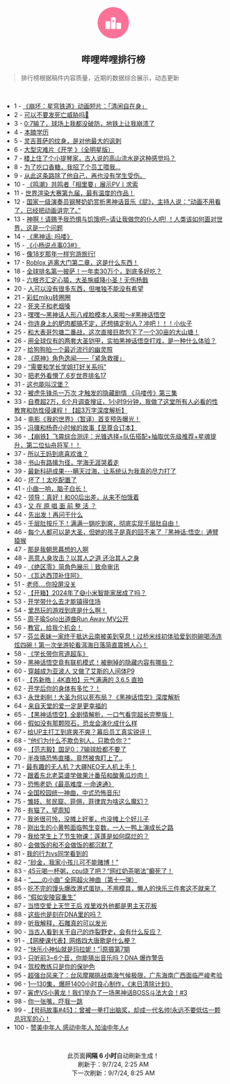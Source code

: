 <div align="center">
    <img src="./assets/icon_rank.png" alt="logo" />
    <h2>哔哩哔哩排行榜</h>
</div>

> 排行榜根据稿件内容质量，近期的数据综合展示，动态更新

<br />

<ul><li><span>1 - <a href=https://www.bilibili.com/BV1WvpTekEPQ>《崩坏：星穹铁道》动画短片：「清闲自在身」</a></span></li><li><span>2 - <a href=https://www.bilibili.com/BV19epKeWEK4>可以不要发死亡威胁吗🥲</a></span></li><li><span>3 - <a href=https://www.bilibili.com/BV1AWpGexEXJ>0:7输了，球场上我都没破防，地铁上让我崩溃了</a></span></li><li><span>4 - <a href=https://www.bilibili.com/BV1N4HheGEsM>本瞌学历</a></span></li><li><span>5 - <a href=https://www.bilibili.com/BV1TDpMeHEWn>灵吉菩萨的纹身，是对他最大的讽刺</a></span></li><li><span>6 - <a href=https://www.bilibili.com/BV1FE4m1R7mx>大型灾难片《开学&nbsp;》（全明星版）</a></span></li><li><span>7 - <a href=https://www.bilibili.com/BV1TgHsefEc8>楼上住了个小提琴家，古人说的高山流水是这种感觉吗？</a></span></li><li><span>8 - <a href=https://www.bilibili.com/BV1iWpPepEnk>为了吃口香糖，我招了个员工喂我…</a></span></li><li><span>9 - <a href=https://www.bilibili.com/BV1Zvpce7ESX>从此这条路除了他自己，再也没有学生受伤。</a></span></li><li><span>10 - <a href=https://www.bilibili.com/BV1UMHsecEAJ>《鸣潮》共鸣者「相里要」展示PV丨求索</a></span></li><li><span>11 - <a href=https://www.bilibili.com/BV1gWpueZERx>世界渲染大赛第九届，最有温度的作品！</a></span></li><li><span>12 - <a href=https://www.bilibili.com/BV1F8H4e9EM9>国家一级演奏员钢琴奶奶赏析黑神话音乐《屁》，主持人说：“动画不用看了，已经把动画讲完了。”</a></span></li><li><span>13 - <a href=https://www.bilibili.com/BV1nNp3eUEfX>神啊！请赐予我恐惧与饥饿吧~请让我做您的仆人吧!&nbsp;！人类该如何面对世界，这是一个问题</a></span></li><li><span>14 - <a href=https://www.bilibili.com/BV1TNHaejEP6>《黑神话:&nbsp;吗喽》</a></span></li><li><span>15 - <a href=https://www.bilibili.com/BV1sZpgeWEdP>《小杨说点事03#》</a></span></li><li><span>16 - <a href=https://www.bilibili.com/BV159HWe6EYJ>像18岁那年一样穷游旅行!</a></span></li><li><span>17 - <a href=https://www.bilibili.com/BV1akpgevEUY>Roblox&nbsp;逃离大门第二章，这是什么东西！</a></span></li><li><span>18 - <a href=https://www.bilibili.com/BV1Di421r7rd>全球排名第一披萨！一年卖30万个，到底多好吃？</a></span></li><li><span>19 - <a href=https://www.bilibili.com/BV1o7pweUEHq>六根齐汇定心猿，大圣施威降小圣！无伤杨戬</a></span></li><li><span>20 - <a href=https://www.bilibili.com/BV18bpFeYE7o>人可以没有很多东西，但唯独不能没有希望</a></span></li><li><span>21 - <a href=https://www.bilibili.com/BV1FxHseUEgt>彩虹miku转圈圈</a></span></li><li><span>22 - <a href=https://www.bilibili.com/BV1c4pce9EYz>死夹子和老烟嗓</a></span></li><li><span>23 - <a href=https://www.bilibili.com/BV1XyH4eVErr>嘿嘿～黑神话人形八戒脸模本人来啦～#黑神话悟空</a></span></li><li><span>24 - <a href=https://www.bilibili.com/BV19DHheRETx>你连身上的肥肉都搞不定，还想搞定别人？冲吧！！！小伙子</a></span></li><li><span>25 - <a href=https://www.bilibili.com/BV1sBpFe4E9j>和大表哥包塘二番战，这次直接巨款包下了一个30亩的大山塘！</a></span></li><li><span>26 - <a href=https://www.bilibili.com/BV1ZbHse1EN9>用全球仅有的两套大圣铠甲，实拍黑神话悟空打戏，是一种什么体验？</a></span></li><li><span>27 - <a href=https://www.bilibili.com/BV1fWHpe3E2M>给狗狗拍一个最近流行的幽灵照</a></span></li><li><span>28 - <a href=https://www.bilibili.com/BV1RBpgeTEsF>《原神》角色逸闻——「紧急救援」</a></span></li><li><span>29 - <a href=https://www.bilibili.com/BV1i5p3ekEm1>“需要和学长学姐打好关系吗”</a></span></li><li><span>30 - <a href=https://www.bilibili.com/BV1SfHheJEHU>把老外看懵了,6岁世界排名17</a></span></li><li><span>31 - <a href=https://www.bilibili.com/BV1ohHse5Ezk>这也能叫汉堡？</a></span></li><li><span>32 - <a href=https://www.bilibili.com/BV1G3HhepEET>被虎先锋杀一万次&nbsp;才触发的隐藏剧情&nbsp;《马喽传》第三集</a></span></li><li><span>33 - <a href=https://www.bilibili.com/BV1kEpMeGEps>自费超2万，6个月调查搜证，1小时9分钟，我做了这堂所有人必看的性教育和防性侵课程！【超3万字深度解析】</a></span></li><li><span>34 - <a href=https://www.bilibili.com/BV1bvpweTE1o>电影《我的世界》（暂译）首支预告曝光！</a></span></li><li><span>35 - <a href=https://www.bilibili.com/BV1VcH4eCE18>冯骥和杨奇小时候的故事【至尊合订本】</a></span></li><li><span>36 - <a href=https://www.bilibili.com/BV191HbenEYf>【崩铁】飞霄综合测评：光锥选择+队伍搭配+抽取优先级推荐+星魂提升，第二位仙舟将军！！</a></span></li><li><span>37 - <a href=https://www.bilibili.com/BV1u4421o7zA>所以王妈到底喜欢谁？</a></span></li><li><span>38 - <a href=https://www.bilibili.com/BV1TxpTeUESv>书山有路擒为径，学海无涯哭着走</a></span></li><li><span>39 - <a href=https://www.bilibili.com/BV1vrpce5EHQ>最新科研成果---瞒天过海，让系统认为我真的尽力打了</a></span></li><li><span>40 - <a href=https://www.bilibili.com/BV1UfHheJEfm>坏了！太吃配置了</a></span></li><li><span>41 - <a href=https://www.bilibili.com/BV1NKnZemEK7>小曲一响，脑子白长！</a></span></li><li><span>42 - <a href=https://www.bilibili.com/BV1tepFeFEbT>领导：真好！和00后出差，从来不怕饿着</a></span></li><li><span>43 - <a href=https://www.bilibili.com/BV1hepPe1ESe>又&nbsp;在&nbsp;原&nbsp;唱&nbsp;面&nbsp;前&nbsp;整&nbsp;活&nbsp;？</a></span></li><li><span>44 - <a href=https://www.bilibili.com/BV1dyHhefEQ1>先出发！再问干什么</a></span></li><li><span>45 - <a href=https://www.bilibili.com/BV1B9pFejExg>千层肚按斤下！满满一锅吃到爽，彻底实现千层肚自由！</a></span></li><li><span>46 - <a href=https://www.bilibili.com/BV1P6p3eREGs>每个人都可以是大圣，但她的孩子是真的回不来了『黑神话:悟空』通臂猿猴</a></span></li><li><span>47 - <a href=https://www.bilibili.com/BV1kPpFeSEwL>那是我朝思暮想的人啊</a></span></li><li><span>48 - <a href=https://www.bilibili.com/BV1EdpweXEv2>恶意人身攻击？以其人之道&nbsp;还治其人之身</a></span></li><li><span>49 - <a href=https://www.bilibili.com/BV16U411S7RT>《绝区零》简角色展示｜致命审讯</a></span></li><li><span>50 - <a href=https://www.bilibili.com/BV1UapFehEL9>《瓦达西顶补住阿》</a></span></li><li><span>51 - <a href=https://www.bilibili.com/BV19r421K7ST>老师....你投屏没关</a></span></li><li><span>52 - <a href=https://www.bilibili.com/BV1GdHHehEio>【开箱】2024年了😅小米智能家居成了吗？</a></span></li><li><span>53 - <a href=https://www.bilibili.com/BV1Gr421N7RR>开学带什么去才能镇得住场</a></span></li><li><span>54 - <a href=https://www.bilibili.com/BV1TjpcehEp9>里昂玩的游戏到底是什么啊！</a></span></li><li><span>55 - <a href=https://www.bilibili.com/BV1YzHmeMEDw>周子瑜Solo出道曲Run&nbsp;Away&nbsp;MV公开</a></span></li><li><span>56 - <a href=https://www.bilibili.com/BV1PjHseREgq>教官，给我个机会！</a></span></li><li><span>57 - <a href=https://www.bilibili.com/BV1b1pMe9EH6>芬兰表妹一家终于抵达云南被美到窒息！过桥米线初体验爱到抱碗喝汤连炫四碗！第一次坐游轮看洱海日落简直震撼人心！</a></span></li><li><span>58 - <a href=https://www.bilibili.com/BV14kpweaEwp>《学长带你弯道超车》</a></span></li><li><span>59 - <a href=https://www.bilibili.com/BV1uLHheSE19>黑神话悟空竟有联机模式！被删掉的隐藏内容有哪些？</a></span></li><li><span>60 - <a href=https://www.bilibili.com/BV1vHpFeMEKE>穿越成为亚波人&nbsp;又做了艾斯的人间体P9</a></span></li><li><span>61 - <a href=https://www.bilibili.com/BV1MVpceYE1v>【苏新皓｜4K直拍】元气满满的&nbsp;3.6.5&nbsp;直拍</a></span></li><li><span>62 - <a href=https://www.bilibili.com/BV1ZhHse5EPV>开学后你的身体有多忙？！</a></span></li><li><span>63 - <a href=https://www.bilibili.com/BV1S7HheEE9E>永世剥削！大圣为何以死布局？《黑神话悟空》深度解析</a></span></li><li><span>64 - <a href=https://www.bilibili.com/BV1cPHxeXEcH>来自天堂的爱一定是更幸福的</a></span></li><li><span>65 - <a href=https://www.bilibili.com/BV1dS421Q7mS>【黑神话悟空】全剧情解析，一口气看完超长完整版！</a></span></li><li><span>66 - <a href=https://www.bilibili.com/BV14ipFeZEub>假如没有那颗陨石，恐龙会演化成什么样</a></span></li><li><span>67 - <a href=https://www.bilibili.com/BV1KEpceFEtS>给UP主打工到底爽不爽？幕后员工真实锐评！</a></span></li><li><span>68 - <a href=https://www.bilibili.com/BV1ZnpPesELB>“他们为什么不欺负别人，只欺负你？”</a></span></li><li><span>69 - <a href=https://www.bilibili.com/BV1zhpGeSEWf>【范志毅】国足0：7输球脸都不要了</a></span></li><li><span>70 - <a href=https://www.bilibili.com/BV1pJHseXEkJ>半夜搞恐怖直播，竟然被鬼盯上了..</a></span></li><li><span>71 - <a href=https://www.bilibili.com/BV1JTp3e7Eok>最有趣的无人机？大疆NEO无人机上手！</a></span></li><li><span>72 - <a href=https://www.bilibili.com/BV1ERpweWEYW>跟着东北老菜谱学做果汁番茄和酸黄瓜炒肉！</a></span></li><li><span>73 - <a href=https://www.bilibili.com/BV1yVpMe1END>恐怖老奶《最高难度&nbsp;一命速通》</a></span></li><li><span>74 - <a href=https://www.bilibili.com/BV1kqHWeHEfe>全国校园统一神曲，中式恐怖音乐!</a></span></li><li><span>75 - <a href=https://www.bilibili.com/BV1D2HmeYETb>雏妓、贫民窟、菲佣，菲律宾为啥这么魔幻？</a></span></li><li><span>76 - <a href=https://www.bilibili.com/BV1BGpFe5EMN>有猫了，望周知</a></span></li><li><span>77 - <a href=https://www.bilibili.com/BV1uKHseaEHL>我爸很可怜，没摊上好爹，也没摊上个好儿子</a></span></li><li><span>78 - <a href=https://www.bilibili.com/BV1rU411m7Fd>刚出生的小黄鸭面临鸭生变数，一人一鸭上演成长之路</a></span></li><li><span>79 - <a href=https://www.bilibili.com/BV16upFejEwk>我给学生上了节生物课：莲蓬是如何腐烂的？</a></span></li><li><span>80 - <a href=https://www.bilibili.com/BV1PZHfeREyH>会做饭的和不会做饭的都沉默了</a></span></li><li><span>81 - <a href=https://www.bilibili.com/BV14aHxeYEfV>我的行为vs同学看到的</a></span></li><li><span>82 - <a href=https://www.bilibili.com/BV1XUHbeEETx>“砂金，我家小孩儿可不能赌博！”</a></span></li><li><span>83 - <a href=https://www.bilibili.com/BV11SHpeWEkF>45元喝一杯粥，cpu烧了吧？“网红奶茶喝法”癫死了！</a></span></li><li><span>84 - <a href=https://www.bilibili.com/BV18mpgecE1D>“____の小曲”&nbsp;全网超火神曲（第十一弹）</a></span></li><li><span>85 - <a href=https://www.bilibili.com/BV1yZHfe9E1R>吃不完的馒头爆改港式蛋挞，不用模具，懒人的快乐三件套这不就来了</a></span></li><li><span>86 - <a href=https://www.bilibili.com/BV18ZHkeSEr1>“假如安陵容重生”</a></span></li><li><span>87 - <a href=https://www.bilibili.com/BV1xmHCejEq9>当悟空爱上天竺王后&nbsp;戏里戏外他都是男主天花板</a></span></li><li><span>88 - <a href=https://www.bilibili.com/BV1eT421z7RX>这些也是刻在DNA里的吗？</a></span></li><li><span>89 - <a href=https://www.bilibili.com/BV1GkpgevE8U>听我解释，石雕真的可以发光</a></span></li><li><span>90 - <a href=https://www.bilibili.com/BV1BRpFe1Ewa>当古人看到关于自己的炸裂野史，会有什么反应？</a></span></li><li><span>91 - <a href=https://www.bilibili.com/BV19tpPeSEkw>【网梗课代表】网络四大唐歌是什么梗？</a></span></li><li><span>92 - <a href=https://www.bilibili.com/BV1oipce2EoC>“快乐小神仙就是玛拉妮！”|原摄第7期</a></span></li><li><span>93 - <a href=https://www.bilibili.com/BV1rvHkevEcT>只听前3~6个音，你能猜出音乐吗？DNA&nbsp;爆炸警告</a></span></li><li><span>94 - <a href=https://www.bilibili.com/BV1gNHseAEjm>驾校教练只是你的保护色</a></span></li><li><span>95 - <a href=https://www.bilibili.com/BV1n8pceQEx8>超强台风来了：台风摩羯挑战南海气候极限，广东海南广西面临严峻考验</a></span></li><li><span>96 - <a href=https://www.bilibili.com/BV1ZnHnevExi>1—130集，爆肝1400小时良心制作，《末日清除计划》</a></span></li><li><span>97 - <a href=https://www.bilibili.com/BV12E4m197D3>寅虎VS小黄龙！我们举办了一场黑神话BOSS斗法大会！#3</a></span></li><li><span>98 - <a href=https://www.bilibili.com/BV1kcHxe9EWP>你一张嘴，吓我一跳</a></span></li><li><span>99 - <a href=https://www.bilibili.com/BV17cpAeJEJB>【号码故事#45】：曾被一拳打出脑浆，却成一代名帅!永远不要低估一颗总冠军的心！</a></span></li><li><span>100 - <a href=https://www.bilibili.com/BV1bx4y1s7tw>赞美中年人&nbsp;感动中年人&nbsp;加油中年人✊</a></span></li></ul>

<br />

<p align=center>此页面<b>间隔 6 小时</b>自动刷新生成！<br>刷新于：9/7/24, 2:25 AM<br>下一次刷新：9/7/24, 8:25 AM</p>